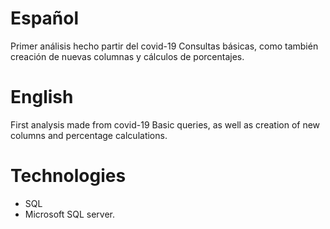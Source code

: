# Español
Primer análisis hecho partir del covid-19
Consultas básicas, como también creación de nuevas columnas y cálculos de porcentajes.

# English
First analysis made from covid-19
Basic queries, as well as creation of new columns and percentage calculations.

# Technologies
* SQL
* Microsoft SQL server.
